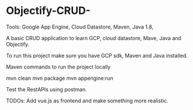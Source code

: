 # Objectify-CRUD-
Tools: Google App Engine, Cloud Datastore, Maven, Java 1.8, 

A basic CRUD application to learn GCP, cloud datastore, Mave, Java and Objectify.

To run this project make sure you have GCP sdk, Maven and Java installed.


Maven commands to run the project locally

mvn clean
mvn package
mvn appengine:run

Test the RestAPIs using postman. 

TODOs:
Add vue.js as frontend and make something more realistic.
